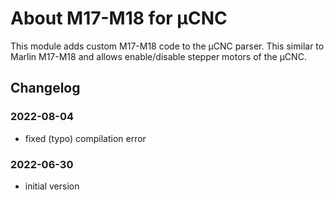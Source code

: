 # About M17-M18 for µCNC

This module adds custom M17-M18 code to the µCNC parser. This similar to Marlin M17-M18 and allows enable/disable stepper motors of the µCNC.

## Changelog

### 2022-08-04

- fixed (typo) compilation error

### 2022-06-30

- initial version
